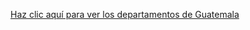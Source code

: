 [Haz clic aquí para ver los departamentos de Guatemala](https://introsistemas2025.blogspot.com/2025/05/departamentos-de-guatemala.html)
